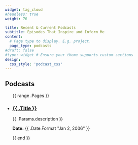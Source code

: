 ```yaml
---
widget: tag_cloud
#headless: true
weight: 70

title: Recent & Current Podcasts
subtitle: Episodes That Inspire and Inform Me
content:
  # Page type to display. E.g. project.
  page_type: podcasts
#draft: false
#type: widget # Ensure your theme supports custom sections
design:
  css_style: 'podcast_css' 
---
```



<div class="podcasts-section">
  <h2>Podcasts</h2>
  <ul>
    {{ range .Pages }}
    <li>
      <h3><a href="{{ .Params.link }}" target="_blank">{{ .Title }}</a></h3>
      <p>{{ .Params.description }}</p>
      <p><strong>Date:</strong> {{ .Date.Format "Jan 2, 2006" }}</p>
    </li>
    {{ end }}
  </ul>
</div>
